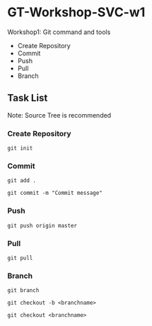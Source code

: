 # GT-Workshop-SVC-w1

Workshop1: Git command and tools

* Create Repository
* Commit
* Push
* Pull
* Branch

## Task List

Note: Source Tree is recommended

### Create Repository

`git init`

### Commit

`git add .`

`git commit -m "Commit message"`

### Push

`git push origin master`

### Pull

`git pull`

### Branch

`git branch`

`git checkout -b <branchname>`

`git checkout <branchname>`
